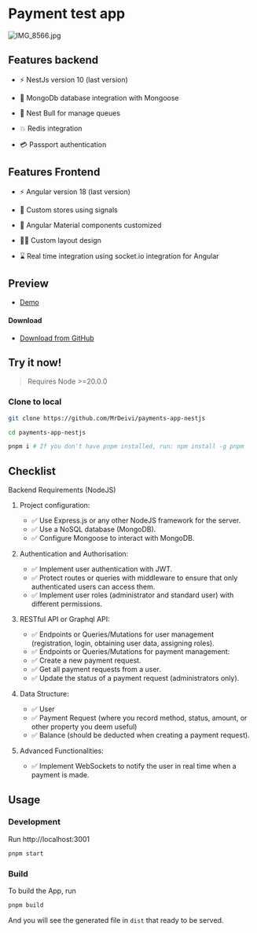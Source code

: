 # Payment test app

![IMG_8566.jpg](./src/assets/images/capture.png)

## Features backend

- ⚡️ NestJs version 10 (last version)

- 💾 MongoDb database integration with Mongoose 

- 🛒 Nest Bull for manage queues

- 💥 Redis integration 

- 💳 Passport authentication

## Features Frontend

- ⚡️ Angular version 18 (last version)

- 💾 Custom stores using signals 

- 🎨 Angular Material components customized

- 💅🏻 Custom layout design

- ⌛ Real time integration using socket.io integration for Angular


## Preview

- [Demo](https://payment-app.vercel.app)

#### Download

- [Download from GitHub](https://github.com/MrDeivi/payment_app_test)

## Try it now!

> Requires Node >=20.0.0

### Clone to local

```bash
git clone https://github.com/MrDeivi/payments-app-nestjs

cd payments-app-nestjs

pnpm i # If you don't have pnpm installed, run: npm install -g pnpm

```

## Checklist

Backend Requirements (NodeJS)

1. Project configuration:
   - ✅ Use Express.js or any other NodeJS framework for the server.
   - ✅ Use a NoSQL database (MongoDB).
   - ✅ Configure Mongoose to interact with MongoDB.

2. Authentication and Authorisation:
   - ✅ Implement user authentication with JWT.
   - ✅ Protect routes or queries with middleware to ensure that only authenticated users can access them.
   - ✅ Implement user roles (administrator and standard user) with different permissions.

3. RESTful API or Graphql API:
   - ✅ Endpoints or Queries/Mutations for user management (registration, login, obtaining user data, assigning roles).
   - ✅ Endpoints or Queries/Mutations for payment management:
   - ✅ Create a new payment request.
   - ✅ Get all payment requests from a user.
   - ✅ Update the status of a payment request (administrators only).

4. Data Structure:
   - ✅ User
   - ✅ Payment Request (where you record method, status, amount, or other property you deem useful)
   - ✅ Balance (should be deducted when creating a payment request).

5. Advanced Functionalities:
   - ✅ Implement WebSockets to notify the user in real time when a payment is made.

## Usage

### Development

Run http://localhost:3001

```bash
pnpm start
```

### Build

To build the App, run

```bash
pnpm build
```

And you will see the generated file in `dist` that ready to be served.
